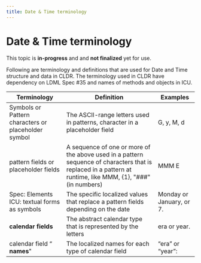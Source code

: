 ```yaml
---
title: Date & Time terminology
---
```


# Date & Time terminology

This topic is **in-progress** and and **not finalized** yet for use.

Following are terminology and definitions that are used for Date and Time structure and data in CLDR. The terminology used in CLDR have dependency on LDML Spec #35 and names of methods and objects in ICU.

| Terminology |  Definition |  Examples |
|---|---|---|
|  Symbols or Pattern characters or placeholder symbol |   The ASCII-range letters used in patterns,    character in a placeholder field |  G, y, M, d |
| pattern fields or  placeholder fields |  A sequence of one or more of the above used in a pattern  sequence of characters that is replaced in a pattern at runtime, like MMM, {1}, "###" (in numbers) | MMM  E |
| Spec: Elements ICU: textual forms as symbols | The specific localized values that replace a pattern fields depending on the date |  Monday or January, or 7.  |
|   **calendar fields** |  The abstract calendar type that is represented by the letters |  era or year. |
|  calendar field “ **names**" |  The localized names for each type of calendar field |  “era” or “year”: |


